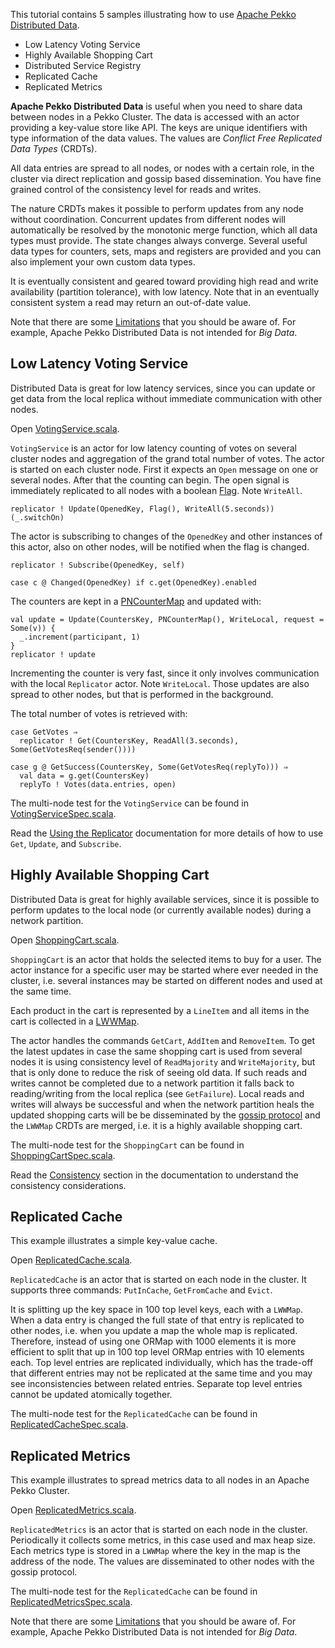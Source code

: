 This tutorial contains 5 samples illustrating how to use [Apache Pekko Distributed Data](https://pekko.apache.org/docs/pekko/current/typed/distributed-data.html).

- Low Latency Voting Service
- Highly Available Shopping Cart
- Distributed Service Registry
- Replicated Cache
- Replicated Metrics

**Apache Pekko Distributed Data** is useful when you need to share data between nodes in a Pekko Cluster. The data is accessed with an actor providing a key-value store like API. The keys are unique identifiers with type information of the data values. The values are _Conflict Free Replicated Data Types_ (CRDTs).

All data entries are spread to all nodes, or nodes with a certain role, in the cluster via direct replication and gossip based dissemination. You have fine grained control of the consistency level for reads and writes.

The nature CRDTs makes it possible to perform updates from any node without coordination. Concurrent updates from different nodes will automatically be resolved by the monotonic merge function, which all data types must provide. The state changes always converge. Several useful data types for counters, sets, maps and registers are provided and you can also implement your own custom data types.

It is eventually consistent and geared toward providing high read and write availability (partition tolerance), with low latency. Note that in an eventually consistent system a read may return an out-of-date value.

Note that there are some [Limitations](https://pekko.apache.org/docs/pekko/current/typed/distributed-data.html#limitations) that you should be aware of. For example, Apache Pekko Distributed Data is not intended for _Big Data_.

## Low Latency Voting Service

Distributed Data is great for low latency services, since you can update or get data from the local replica without immediate communication with other nodes.

Open [VotingService.scala](src/main/scala/sample/distributeddata/VotingService.scala).

`VotingService` is an actor for low latency counting of votes on several cluster nodes and aggregation of the grand total number of votes. The actor is started on each cluster node. First it expects an `Open` message on one or several nodes. After that the counting can begin. The open signal is immediately replicated to all nodes with a boolean [Flag](https://pekko.apache.org/docs/pekko/current/typed/distributed-data.html#flags-and-registers). Note `WriteAll`.

    replicator ! Update(OpenedKey, Flag(), WriteAll(5.seconds))(_.switchOn)

The actor is subscribing to changes of the `OpenedKey` and other instances of this actor, also on other nodes, will be notified when the flag is changed.

    replicator ! Subscribe(OpenedKey, self)

    case c @ Changed(OpenedKey) if c.get(OpenedKey).enabled

The counters are kept in a [PNCounterMap](https://pekko.apache.org/docs/pekko/current/typed/distributed-data.html#counters) and updated with:

    val update = Update(CountersKey, PNCounterMap(), WriteLocal, request = Some(v)) {
      _.increment(participant, 1)
    }
    replicator ! update

Incrementing the counter is very fast, since it only involves communication with the local `Replicator` actor. Note `WriteLocal`. Those updates are also spread to other nodes, but that is performed in the background.

The total number of votes is retrieved with:

    case GetVotes ⇒
      replicator ! Get(CountersKey, ReadAll(3.seconds), Some(GetVotesReq(sender())))
    
    case g @ GetSuccess(CountersKey, Some(GetVotesReq(replyTo))) ⇒
      val data = g.get(CountersKey)
      replyTo ! Votes(data.entries, open)

The multi-node test for the `VotingService` can be found in [VotingServiceSpec.scala](src/multi-jvm/scala/sample/distributeddata/VotingServiceSpec.scala).

Read the [Using the Replicator](https://pekko.apache.org/docs/pekko/current/typed/distributed-data.html#using-the-replicator) documentation for more details of how to use `Get`, `Update`, and `Subscribe`.

## Highly Available Shopping Cart

Distributed Data is great for highly available services, since it is possible to perform updates to the local node (or currently available nodes) during a network partition.

Open [ShoppingCart.scala](src/main/scala/sample/distributeddata/ShoppingCart.scala).

`ShoppingCart` is an actor that holds the selected items to buy for a user. The actor instance for a specific user may be started where ever needed in the cluster, i.e. several instances may be started on different nodes and used at the same time.

Each product in the cart is represented by a `LineItem` and all items in the cart is collected in a [LWWMap](https://pekko.apache.org/docs/pekko/current/typed/distributed-data.html#maps).

The actor handles the commands `GetCart`, `AddItem` and `RemoveItem`. To get the latest updates in case the same shopping cart is used from several nodes it is using consistency level of `ReadMajority` and `WriteMajority`, but that is only done to reduce the risk of seeing old data. If such reads and writes cannot be completed due to a network partition it falls back to reading/writing from the local replica (see `GetFailure`). Local reads and writes will always be successful and when the network partition heals the updated shopping carts will be be disseminated by the [gossip protocol](https://en.wikipedia.org/wiki/Gossip_protocol) and the `LWWMap` CRDTs are merged, i.e. it is a highly available shopping cart.

The multi-node test for the `ShoppingCart` can be found in [ShoppingCartSpec.scala](src/multi-jvm/scala/sample/distributeddata/ShoppingCartSpec.scala).

Read the [Consistency](https://pekko.apache.org/docs/pekko/current/typed/distributed-data.html#consistency) section in the documentation to understand the consistency considerations.

## Replicated Cache

This example illustrates a simple key-value cache.

Open [ReplicatedCache.scala](src/main/scala/sample/distributeddata/ReplicatedCache.scala).

`ReplicatedCache` is an actor that is started on each node in the cluster. It supports three commands: `PutInCache`, `GetFromCache` and `Evict`.

It is splitting up the key space in 100 top level keys, each with a `LWWMap`. When a data entry is changed the full state of that entry is replicated to other nodes, i.e. when you update a map the whole map is replicated. Therefore, instead of using one ORMap with 1000 elements it is more efficient to split that up in 100 top level ORMap entries with 10 elements each. Top level entries are replicated individually, which has the trade-off that different entries may not be replicated at the same time and you may see inconsistencies between related entries. Separate top level entries cannot be updated atomically together.

The multi-node test for the `ReplicatedCache` can be found in [ReplicatedCacheSpec.scala](src/multi-jvm/scala/sample/distributeddata/ReplicatedCacheSpec.scala).

## Replicated Metrics

This example illustrates to spread metrics data to all nodes in an Apache Pekko Cluster.

Open [ReplicatedMetrics.scala](src/main/scala/sample/distributeddata/ReplicatedMetrics.scala).

`ReplicatedMetrics` is an actor that is started on each node in the cluster. Periodically it collects some metrics, in this case used and max heap size. Each metrics type is stored in a `LWWMap` where the key in the map is the address of the node. The values are disseminated to other nodes with the gossip protocol.

The multi-node test for the `ReplicatedCache` can be found in [ReplicatedMetricsSpec.scala](src/multi-jvm/scala/sample/distributeddata/ReplicatedMetricsSpec.scala).

Note that there are some [Limitations](https://pekko.apache.org/docs/pekko/current/typed/distributed-data.html#limitations) that you should be aware of. For example, Apache Pekko Distributed Data is not intended for _Big Data_.
